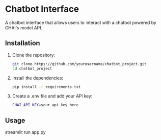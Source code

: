 # Chatbot Interface

A chatbot interface that allows users to interact with a chatbot powered by CHAI's model API.

## Installation

1. Clone the repository:

   ```bash
   git clone https://github.com/yourusername/chatbot_project.git
   cd chatbot_project
   
2. Install the dependencies:
   ```bash
   pip install -r requirements.txt

3. Create a .env file and add your API key:
   ```bash
   CHAI_API_KEY=your_api_key_here


## Usage 

streamlit run app.py
